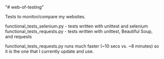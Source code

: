 "# web-of-testing" 

Tests to monitor/compare my websites.

functional_tests_selenium.py - tests written with unittest and selenium
functional_tests_requests.py - tests written with unittest, Beautiful Soup, and requests

functional_tests_requests.py runs much faster (~10 secs vs. ~8 minutes) so it is the one that I currently update and use.


